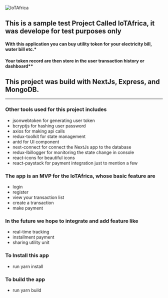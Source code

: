 <!-- Headings -->

![IoTAfrica](https://res.cloudinary.com/venture-square/image/upload/v1671486950/logo_tm2mxb.png)
## This is a sample test Project Called IoTAfrica, it was develope for test purposes only 

<!-- Italics -->
#### With this application you can buy utility token for your electricity bill, water bill etc.*

#### Your token record are then store in the user transaction history or dashboard**

## This project was build with NextJs, Express, and MongoDB.

---

### Other tools used for this project includes
* jsonwebtoken for generating user token 
* bcryptjs for hashing user password
* axios for making api calls
* redux-toolkit for state management
* antd for UI component 
* next-connect for connect the NextJs app to the database
* redux-lbillogger for monitoring the state change in console
* react-icons for beautiful icons
* react-paystack for payment integration just to mention a few

### The app is an MVP for the IoTAfrica, whose basic feature are 
* login
* register
* view your transaction list
* create a transaction
* make payment

### In the future we hope to integrate and add feature like 
* real-time tracking 
* installment payment
* sharing utility unit 

### To Install this app
* run yarn install

### To build the app 
* run yarn build